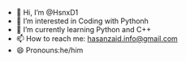 - 👋 Hi, I’m @HsnxD1
- 👀 I’m interested in Coding with Pythonh
- 🌱 I’m currently learning Python and C++
- 📫 How to reach me: hasanzaid.info@gmail.com
- 😄 Pronouns:he/him
